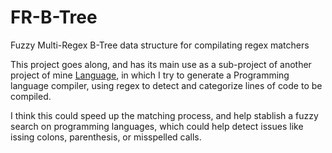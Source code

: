 # FR-B-Tree
Fuzzy Multi-Regex B-Tree data structure for compilating regex matchers

This project goes along, and has its main use as a sub-project of another project of mine <a href="https://github.com/saisua/Language">Language</a>, in which I try to generate a Programming language compiler, using regex to detect and categorize lines of code to be compiled.

I think this could speed up the matching process, and help stablish a fuzzy search on programming languages, which could help detect issues like issing colons, parenthesis, or misspelled calls.
